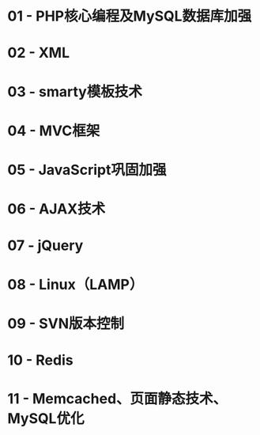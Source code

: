 #   01 - PHP核心编程及MySQL数据库加强
#   02 - XML
#   03 - smarty模板技术
#   04 - MVC框架
#   05 - JavaScript巩固加强
#   06 - AJAX技术
#   07 - jQuery
#   08 - Linux（LAMP）
#   09 - SVN版本控制
#   10 - Redis
#   11 - Memcached、页面静态技术、MySQL优化